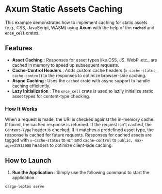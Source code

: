 # Axum Static Assets Caching

This example demonstrates how to implement caching for static assets (e.g., CSS, JavaScript, WASM) using **Axum** with the help of the **`cached`** and **`once_cell`** crates.

## Features

- **Asset Caching** : Responses for asset types like CSS, JS, WebP, etc., are cached in memory to speed up subsequent requests.
- **Cache-Control Headers** : Adds custom cache headers (`x-cache-status`, `cache-control`) to the responses to optimize browser-side caching.
- **Async Caching** : Uses the `cached` crate with async support to handle caching efficiently.
- **Lazy Initialization** : The `once_cell` crate is used to lazily initialize static asset types for content-type checking.

### How It Works

When a request is made, the URI is checked against the in-memory cache. If found, the cached response is returned. If the request isn't cached, the `Content-Type` header is checked. If it matches a predefined asset type, the response is cached for future requests.
Responses for cached assets are tagged with `x-cache-status` to `HIT` and `cache-control` to `public, max-age=31536000` headers to optimize client-side caching.

## How to Launch

1. **Run the Application** : Simply use the following command to start the application :

```bash
cargo-leptos serve
```
